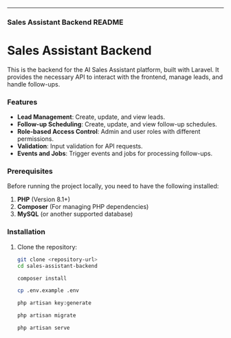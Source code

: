 
---

### **Sales Assistant Backend README**

# Sales Assistant Backend

This is the backend for the AI Sales Assistant platform, built with Laravel. It provides the necessary API to interact with the frontend, manage leads, and handle follow-ups.

### Features

- **Lead Management**: Create, update, and view leads.
- **Follow-up Scheduling**: Create, update, and view follow-up schedules.
- **Role-based Access Control**: Admin and user roles with different permissions.
- **Validation**: Input validation for API requests.
- **Events and Jobs**: Trigger events and jobs for processing follow-ups.

### Prerequisites

Before running the project locally, you need to have the following installed:

1. **PHP** (Version 8.1+)
2. **Composer** (For managing PHP dependencies)
3. **MySQL** (or another supported database)

### Installation

1. Clone the repository:
   ```bash
   git clone <repository-url>
   cd sales-assistant-backend

   composer install

   cp .env.example .env

   php artisan key:generate

   php artisan migrate

   php artisan serve

```




